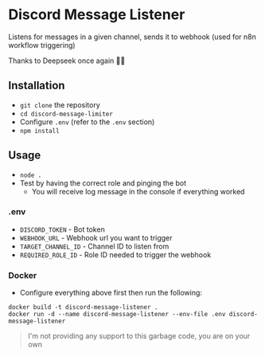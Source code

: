 # Discord Message Listener

Listens for messages in a given channel, sends it to webhook (used for n8n workflow triggering)

Thanks to Deepseek once again 👍🏿

## Installation

- `git clone` the repository
- `cd discord-message-limiter`
- Configure `.env` (refer to the `.env` section)
- `npm install`

## Usage
- `node .`
- Test by having the correct role and pinging the bot
  - You will receive log message in the console if everything worked
### .env
- `DISCORD_TOKEN` - Bot token
- `WEBHOOK_URL` - Webhook url you want to trigger
- `TARGET_CHANNEL_ID` - Channel ID to listen from
- `REQUIRED_ROLE_ID` - Role ID needed to trigger the webhook
### Docker
- Configure everything above first then run the following:
```
docker build -t discord-message-listener .
docker run -d --name discord-message-listener --env-file .env discord-message-listener
```
> I'm not providing any support to this garbage code, you are on your own

